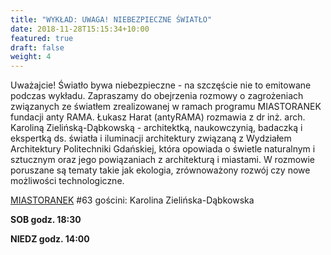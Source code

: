 ```yaml
---
title: "WYKŁAD: UWAGA! NIEBEZPIECZNE ŚWIATŁO"
date: 2018-11-28T15:15:34+10:00
featured: true
draft: false
weight: 4
---
```


Uważajcie! Światło bywa niebezpieczne - na szczęście nie to emitowane podczas wykładu. Zapraszamy do obejrzenia rozmowy o zagrożeniach związanych ze światłem zrealizowanej w ramach programu MIASTORANEK fundacji anty RAMA. Łukasz Harat (antyRAMA) rozmawia z dr inż. arch. Karoliną Zielińską-Dąbkowską - architektką, naukowczynią, badaczką i ekspertką ds. światła i iluminacji architektury związaną z Wydziałem Architektury Politechniki Gdańskiej, która opowiada o świetle naturalnym i sztucznym oraz jego powiązaniach z architekturą i miastami. W rozmowie poruszane są tematy takie jak ekologia, zrównoważony rozwój czy nowe możliwości technologiczne. 

[MIASTORANEK](hhttps://www.facebook.com/watch/antyrama/1537942919744012/) #63 gościni: Karolina Zielińska-Dąbkowska


**SOB godz. 18:30**

**NIEDZ godz. 14:00**
